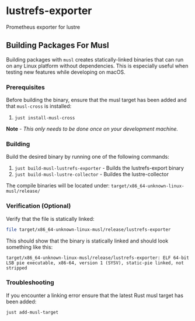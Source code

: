 # lustrefs-exporter

Prometheus exporter for lustre

## Building Packages For Musl

Building packages with `musl` creates statically-linked binaries that can run on any
Linux platform without dependencies. This is especially useful when testing new features while
developing on macOS.

### Prerequisites

Before building the binary, ensure that the musl target has been added and that `musl-cross` is installed:

1. `just install-musl-cross`

**Note** - *This only needs to be done once on your development machine.*

### Building

Build the desired binary by running one of the following commands:

1. `just build-musl-lustrefs-exporter` - Builds the lustrefs-export binary
1. `just build-musl-lustre-collector` - Buildes the lustre-collector

The compile binaries will be located under: `target/x86_64-unknown-linux-musl/release/`

### Verification (Optional)

Verify that the file is statically linked:

```bash
file target/x86_64-unknown-linux-musl/release/lustrefs-exporter
```

This should show that the binary is statically linked and should look something like this:

```text
target/x86_64-unknown-linux-musl/release/lustrefs-exporter: ELF 64-bit LSB pie executable, x86-64, version 1 (SYSV), static-pie linked, not stripped
```

### Troubleshooting

If you encounter a linking error ensure that the latest Rust musl target has been added:

```bash
just add-musl-target
```
